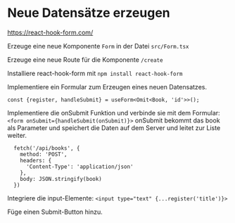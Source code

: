 # Neue Datensätze erzeugen

https://react-hook-form.com/

Erzeuge eine neue Komponente `Form` in der Datei `src/Form.tsx`

Erzeuge eine neue Route für die Komponente `/create`

Installiere react-hook-form mit `npm install react-hook-form`

Implementiere ein Formular zum Erzeugen eines neuen Datensatzes.

`const {register, handleSubmit} = useForm<Omit<Book, 'id'>>();`

Implementiere die onSubmit Funktion und verbinde sie mit dem Formular:
`<form onSubmit={handleSubmit(onSubmit)}>`
onSubmit bekommt das book als Parameter und speichert die Daten auf dem Server und leitet zur Liste weiter.

```
  fetch('/api/books', {
    method: 'POST',
    headers: {
      'Content-Type': 'application/json'
    },
    body: JSON.stringify(book)
  })
```

Integriere die input-Elemente: `<input type="text" {...register('title')}>`

Füge einen Submit-Button hinzu.